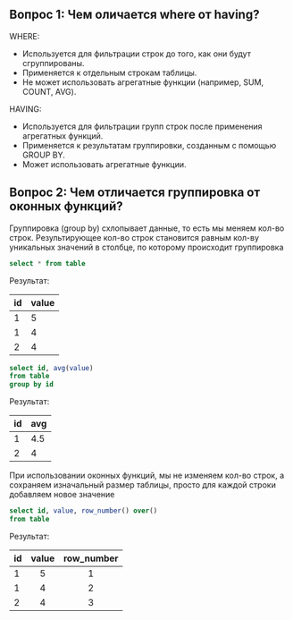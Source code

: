 ## Вопрос 1: Чем оличается where от having? 

WHERE:
   - Используется для фильтрации строк до того, как они будут сгруппированы.
   - Применяется к отдельным строкам таблицы.
   - Не может использовать агрегатные функции (например, SUM, COUNT, AVG).


HAVING:
   - Используется для фильтрации групп строк после применения агрегатных функций.
   - Применяется к результатам группировки, созданным с помощью GROUP BY.
   - Может использовать агрегатные функции.



## Вопрос 2: Чем отличается группировка от оконных функций? 

Группировка (group by) схлопывает данные, то есть мы меняем кол-во строк. Результирующее кол-во строк становится равным кол-ву уникальных значений в столбце, 
по которому происходит группировка


```sql
select * from table
```

Результат:

| id | value  |
|----|--------|
| 1  | 5      |
| 1  | 4      |
| 2  | 4      |

```sql
select id, avg(value)
from table
group by id 
```
Результат: 


| id | avg    |
|----|--------|
| 1  | 4.5    |
| 2  | 4      |


При использовании оконных функций, мы не изменяем кол-во строк, а сохраняем изначальный размер таблицы, просто для каждой строки добавляем новое значение

```sql
select id, value, row_number() over()
from table
```

Результат: 

| id | value  | row_number |
|----|:------:|:----------:|
| 1  | 5      | 1          |
| 1  | 4      | 2          |
| 2  | 4      | 3          |